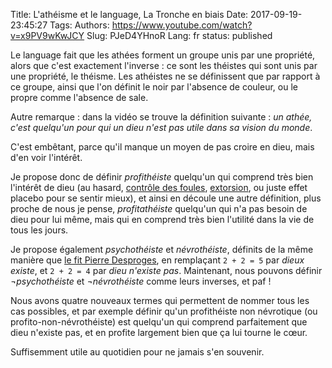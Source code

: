 Title: L'athéisme et le language, La Tronche en biais
Date: 2017-09-19-23:45:27
Tags: 
Authors: https://www.youtube.com/watch?v=x9PV9wKwJCY
Slug: PJeD4YHnoR
Lang: fr
status: published

Le language fait que les athées forment un groupe unis par une propriété,
alors que c'est exactement l'inverse : ce sont les théistes qui sont unis
par une propriété, le théisme.
Les athéistes ne se définissent que par rapport à ce groupe, ainsi
que l'on définit le noir par l'absence de couleur,
ou le propre comme l'absence de sale.

Autre remarque : dans la vidéo se trouve la définition suivante :
*un athée, c'est quelqu'un pour qui un dieu
n'est pas utile dans sa vision du monde*.

C'est embêtant, parce qu'il manque un moyen de pas croire en dieu,
mais d'en voir l'intérêt.

Je propose donc de définir *profithéiste* quelqu'un qui comprend très bien l'intérêt de dieu (au hasard,
[contrôle des foules](https://www.marxiste.org/theorie/philosophie/527-le-capitalisme-et-la-question-religieuse),
[extorsion](https://www.youtube.com/watch?v=dOJwGl3yLMU),
ou juste effet placebo pour se sentir mieux),
et ainsi en découle une autre définition, plus proche de nous je pense,
*profitathéiste* quelqu'un qui n'a pas besoin
de dieu pour lui même, mais qui en comprend très bien l'utilité dans la
vie de tous les jours.

Je propose également *psychothéiste* et *névrothéiste*, définits de la même manière que [le fit Pierre Desproges](https://www.youtube.com/watch?v=j2xfWlpeSwY#t=3m), en remplaçant `2 + 2 = 5` par *dieux existe*, et `2 + 2 = 4` par *dieu n'existe pas*.
Maintenant, nous pouvons définir *¬psychothéiste* et *¬névrothéiste*
comme leurs inverses, et paf !

Nous avons quatre nouveaux termes qui permettent de nommer tous les cas possibles,
et par exemple définir qu'un profithéiste non névrotique (ou profito-non-névrothéiste)
est quelqu'un qui comprend parfaitement que dieu n'existe pas, et en profite largement
bien que ça lui tourne le cœur.

Suffisemment utile au quotidien pour ne jamais s'en souvenir.
